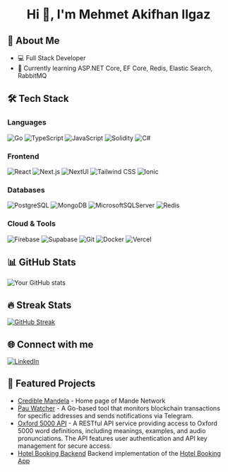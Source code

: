 <h1 align="center">Hi 👋, I'm Mehmet Akifhan Ilgaz</h1>

## 🚀 About Me
- 💻 Full Stack Developer
- 🌱 Currently learning ASP.NET Core, EF Core, Redis, Elastic Search, RabbitMQ

## 🛠️ Tech Stack
### Languages
![Go](https://img.shields.io/badge/-Go-00ADD8?style=flat&logo=go&logoColor=white)
![TypeScript](https://img.shields.io/badge/-TypeScript-3178C6?style=flat&logo=typescript&logoColor=white)
![JavaScript](https://img.shields.io/badge/-JavaScript-F7DF1E?style=flat&logo=javascript&logoColor=black)
![Solidity](https://img.shields.io/badge/Solidity-%23363636.svg?style=flat&logo=solidity&logoColor=white)
![C#](https://img.shields.io/badge/C%23-%23239120.svg?style=flat&logo=csharp&logoColor=white)

### Frontend
![React](https://img.shields.io/badge/-React-61DAFB?style=flat&logo=react&logoColor=black)
![Next.js](https://img.shields.io/badge/-Next.js-000000?style=flat&logo=next.js&logoColor=white)
![NextUI](https://img.shields.io/badge/-NextUI-000000?style=flat&logo=next.js&logoColor=white)
![Tailwind CSS](https://img.shields.io/badge/-Tailwind%20CSS-06B6D4?style=flat&logo=tailwind-css&logoColor=white)
![Ionic](https://img.shields.io/badge/Ionic-%233880FF.svg?style=flat&logo=Ionic&logoColor=white)

### Databases
![PostgreSQL](https://img.shields.io/badge/-PostgreSQL-4169E1?style=flat&logo=postgresql&logoColor=white)
![MongoDB](https://img.shields.io/badge/-MongoDB-47A248?style=flat&logo=mongodb&logoColor=white)
![MicrosoftSQLServer](https://img.shields.io/badge/Microsoft%20SQL%20Server-CC2927?style=flat&logo=microsoft%20sql%20server&logoColor=white)
![Redis](https://img.shields.io/badge/Redis-%23DD0031.svg?style=flat&logo=redis&logoColor=white)


### Cloud & Tools
![Firebase](https://img.shields.io/badge/-Firebase-FFCA28?style=flat&logo=firebase&logoColor=black)
![Supabase](https://img.shields.io/badge/Supabase-3ECF8E?style=flat&logo=supabase&logoColor=white)
![Git](https://img.shields.io/badge/-Git-F05032?style=flat&logo=git&logoColor=white)
![Docker](https://img.shields.io/badge/-Docker-2496ED?style=flat&logo=docker&logoColor=white)
![Vercel](https://img.shields.io/badge/Vercel-%23000000.svg?style=flat&logo=vercel&logoColor=white)

## 📊 GitHub Stats
![Your GitHub stats](https://github-readme-stats.vercel.app/api?username=AkifhanIlgaz&show_icons=true&theme=dark)

## 🔥 Streak Stats
[![GitHub Streak](https://github-readme-streak-stats.herokuapp.com/?user=AkifhanIlgaz&theme=dark)](https://git.io/streak-stats)

## 🌐 Connect with me
[![LinkedIn](https://img.shields.io/badge/-LinkedIn-0A66C2?style=flat&logo=linkedin&logoColor=white)](https://linkedin.com/in/mehmetakifhanilgaz)

## 📌 Featured Projects
- [Credible Mandela](https://tek-zeki-sensin.vercel.app/) - Home page of Mande Network
- [Pau Watcher](https://github.com/AkifhanIlgaz/pau-watcher) - A Go-based tool that monitors blockchain transactions for specific addresses and sends notifications via Telegram.
- [Oxford 5000 API]() - A RESTful API service providing access to Oxford 5000 word definitions, including meanings, examples, and audio pronunciations. The API features user authentication and API key management for secure access.
- [Hotel Booking Backend](https://github.com/AkifhanIlgaz/hotel-api-cs) Backend implementation of the [Hotel Booking App](https://github.com/VB10/real_projects_for_developers/tree/main/projects/hotel-booking-app) 


